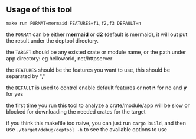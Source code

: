 ## Usage of this tool

```
make run FORMAT=mermaid FEATURES=f1,f2,f3 DEFAULT=n
```

the `FORMAT` can be either **mermaid** or **d2** (default is mermaid), it will out put the result under the deptool directory.

the `TARGET` should be any existed crate or module name, or the path under app directory: eg helloworld, net/httpserver

the `FEATURES` should be the features you want to use, this should be separated by ","

the `DEFAULT` is used to control enable default features or not **n** for no and **y** for yes

the first time you run this tool to analyze a crate/module/app will be slow or blocked for downloading the needed crates for the target

if you think this makefile too naive, you can just run `cargo build`, and then use `./target/debug/deptool -h` to see the available options to use
